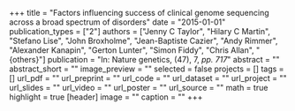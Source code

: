 +++
title = "Factors influencing success of clinical genome sequencing across a broad spectrum of disorders"
date = "2015-01-01"
publication_types = ["2"]
authors = ["Jenny C Taylor", "Hilary C Martin", "Stefano Lise", "John Broxholme", "Jean-Baptiste Cazier", "Andy Rimmer", "Alexander Kanapin", "Gerton Lunter", "Simon Fiddy", "Chris Allan", "{others}"]
publication = "In: Nature genetics, (47), 7, _pp. 717_"
abstract = ""
abstract_short = ""
image_preview = ""
selected = false
projects = []
tags = []
url_pdf = ""
url_preprint = ""
url_code = ""
url_dataset = ""
url_project = ""
url_slides = ""
url_video = ""
url_poster = ""
url_source = ""
math = true
highlight = true
[header]
image = ""
caption = ""
+++
